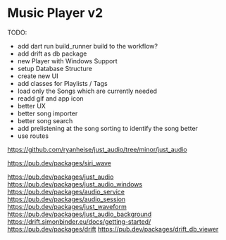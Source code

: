 # Music Player v2

TODO:
- add dart run build_runner build to the workflow?
- add drift as db package
- new Player with Windows Support
- setup Database Structure
- create  new UI
- add classes for Playlists  / Tags
- load only the Songs which are currently needed
- readd gif and app icon
- better UX
- better song importer
- better song search
- add prelistening at the song sorting to identify the song better
- use routes

https://github.com/ryanheise/just_audio/tree/minor/just_audio

https://pub.dev/packages/siri_wave

https://pub.dev/packages/just_audio
https://pub.dev/packages/just_audio_windows
https://pub.dev/packages/audio_service
https://pub.dev/packages/audio_session
https://pub.dev/packages/just_waveform
https://pub.dev/packages/just_audio_background
https://drift.simonbinder.eu/docs/getting-started/
https://pub.dev/packages/drift
https://pub.dev/packages/drift_db_viewer